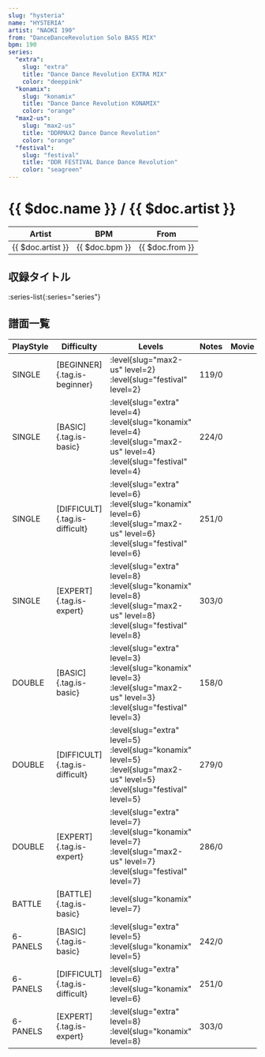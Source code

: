 ```yaml
---
slug: "hysteria"
name: "HYSTERIA"
artist: "NAOKI 190"
from: "DanceDanceRevolution Solo BASS MIX"
bpm: 190
series:
  "extra":
    slug: "extra"
    title: "Dance Dance Revolution EXTRA MIX"
    color: "deeppink"
  "konamix":
    slug: "konamix"
    title: "Dance Dance Revolution KONAMIX"
    color: "orange"
  "max2-us":
    slug: "max2-us"
    title: "DDRMAX2 Dance Dance Revolution"
    color: "orange"
  "festival":
    slug: "festival"
    title: "DDR FESTIVAL Dance Dance Revolution"
    color: "seagreen"
---
```


# {{ $doc.name }} / {{ $doc.artist }}

|Artist|BPM|From|
|------|---|----|
|{{ $doc.artist }}|{{ $doc.bpm }}|{{ $doc.from }}|

## 収録タイトル

:series-list{:series="series"}

## 譜面一覧

|PlayStyle|Difficulty|Levels|Notes|Movie|
|---------|----------|------|-----|-----|
|SINGLE|[BEGINNER]{.tag.is-beginner}|:level{slug="max2-us" level=2} :level{slug="festival" level=2}|119/0||
|SINGLE|[BASIC]{.tag.is-basic}|:level{slug="extra" level=4} :level{slug="konamix" level=4} :level{slug="max2-us" level=4} :level{slug="festival" level=4}|224/0||
|SINGLE|[DIFFICULT]{.tag.is-difficult}|:level{slug="extra" level=6} :level{slug="konamix" level=6} :level{slug="max2-us" level=6} :level{slug="festival" level=6}|251/0||
|SINGLE|[EXPERT]{.tag.is-expert}|:level{slug="extra" level=8} :level{slug="konamix" level=8} :level{slug="max2-us" level=8} :level{slug="festival" level=8}|303/0||
|DOUBLE|[BASIC]{.tag.is-basic}|:level{slug="extra" level=3} :level{slug="konamix" level=3} :level{slug="max2-us" level=3} :level{slug="festival" level=3}|158/0||
|DOUBLE|[DIFFICULT]{.tag.is-difficult}|:level{slug="extra" level=5} :level{slug="konamix" level=5} :level{slug="max2-us" level=5} :level{slug="festival" level=5}|279/0||
|DOUBLE|[EXPERT]{.tag.is-expert}|:level{slug="extra" level=7} :level{slug="konamix" level=7} :level{slug="max2-us" level=7} :level{slug="festival" level=7}|286/0||
|BATTLE|[BATTLE]{.tag.is-basic}|:level{slug="konamix" level=7}|||
|6-PANELS|[BASIC]{.tag.is-basic}|:level{slug="extra" level=5} :level{slug="konamix" level=5}|242/0||
|6-PANELS|[DIFFICULT]{.tag.is-difficult}|:level{slug="extra" level=6} :level{slug="konamix" level=6}|251/0||
|6-PANELS|[EXPERT]{.tag.is-expert}|:level{slug="extra" level=8} :level{slug="konamix" level=8}|303/0||
